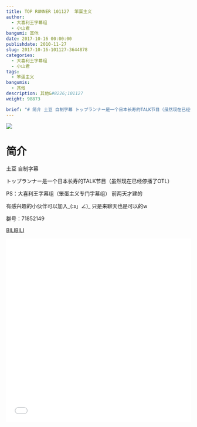 ```yaml
---
title: TOP RUNNER 101127  笨蛋主义
author: 
  - 大喜利王字幕组
  - 小山君
bangumi: 其他
date: 2017-10-16 00:00:00
publishdate: 2010-11-27
slug: 2017-10-16-101127-3644878
categories: 
  - 大喜利王字幕组
  - 小山君
tags: 
  - 笨蛋主义
bangumis: 
  - 其他
description: 其他&#8226;101127
weight: 98873

brief: "# 简介 土豆 自制字幕 トップランナー是一个日本长寿的TALK节目（虽然现在已经停播了OTL） PS：大喜利王字幕组（笨蛋主义专门字幕组） 前两天才建的 有感兴趣的小伙伴可以加入_(:з」∠)_ 只是来聊天也是可以的w 群号：71852149"
---
```


![](https://i.imgur.com/VHhLs3w.png)

# 简介  
土豆 自制字幕 


トップランナー是一个日本长寿的TALK节目（虽然现在已经停播了OTL）


PS：大喜利王字幕组（笨蛋主义专门字幕组） 前两天才建的 


有感兴趣的小伙伴可以加入_(:з」∠)_  只是来聊天也是可以的w


群号：71852149







  [BILIBILI](https://www.bilibili.com/video/av3644878/)


<div class="vcontainer">  <iframe class='video' src="//www.bilibili.com/blackboard/player.html?aid=3644878" width="100%" height="500" frameborder="0" allowfullscreen="allowfullscreen"></iframe></div>
